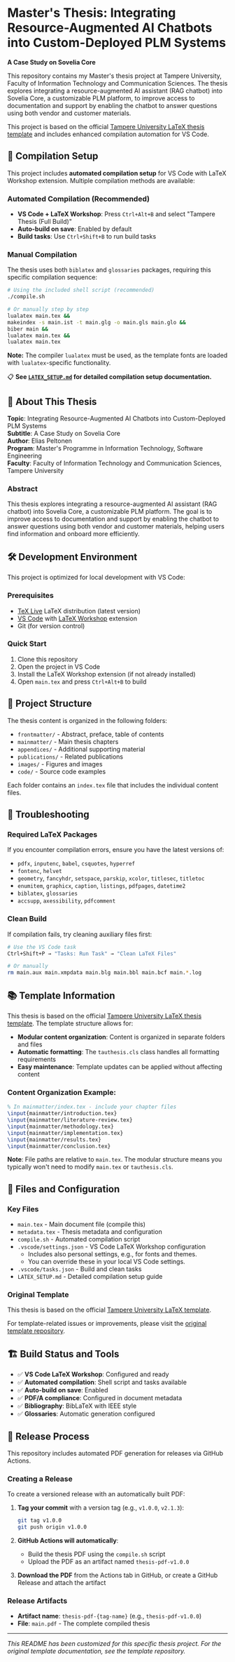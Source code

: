 # Master's Thesis: Integrating Resource-Augmented AI Chatbots into Custom-Deployed PLM Systems

**A Case Study on Sovelia Core**

This repository contains my Master's thesis project at Tampere University, Faculty of Information Technology and Communication Sciences. The thesis explores integrating a resource-augmented AI assistant (RAG chatbot) into Sovelia Core, a customizable PLM platform, to improve access to documentation and support by enabling the chatbot to answer questions using both vendor and customer materials.

This project is based on the official [Tampere University LaTeX thesis template](https://gitlab.com/tuni-official/thesis-templates/masters-thesis) and includes enhanced compilation automation for VS Code.

## 🚀 Compilation Setup

This project includes **automated compilation setup** for VS Code with LaTeX Workshop extension. Multiple compilation methods are available:

### **Automated Compilation (Recommended)**

- **VS Code + LaTeX Workshop**: Press `Ctrl+Alt+B` and select "Tampere Thesis (Full Build)"
- **Auto-build on save**: Enabled by default
- **Build tasks**: Use `Ctrl+Shift+B` to run build tasks

### **Manual Compilation**

The thesis uses both `biblatex` and `glossaries` packages, requiring this specific compilation sequence:

```sh
# Using the included shell script (recommended)
./compile.sh

# Or manually step by step
lualatex main.tex &&
makeindex -s main.ist -t main.glg -o main.gls main.glo &&
biber main &&
lualatex main.tex &&
lualatex main.tex
```

**Note:** The compiler `lualatex` must be used, as the template fonts are loaded with `lualatex`-specific functionality.

📋 **See [`LATEX_SETUP.md`](./LATEX_SETUP.md) for detailed compilation setup documentation.**

## 📖 About This Thesis

**Topic**: Integrating Resource-Augmented AI Chatbots into Custom-Deployed PLM Systems  
**Subtitle**: A Case Study on Sovelia Core  
**Author**: Elias Peltonen  
**Program**: Master's Programme in Information Technology, Software Engineering  
**Faculty**: Faculty of Information Technology and Communication Sciences, Tampere University

### Abstract

This thesis explores integrating a resource-augmented AI assistant (RAG chatbot) into Sovelia Core, a customizable PLM platform. The goal is to improve access to documentation and support by enabling the chatbot to answer questions using both vendor and customer materials, helping users find information and onboard more efficiently.

## 🛠️ Development Environment

This project is optimized for local development with VS Code:

### Prerequisites

- [TeX Live] LaTeX distribution (latest version)
- [VS Code] with [LaTeX Workshop] extension
- Git (for version control)

[TeX Live]: https://www.tug.org/texlive/
[VS Code]: https://code.visualstudio.com
[LaTeX Workshop]: https://marketplace.visualstudio.com/items?itemName=James-Yu.latex-workshop

### Quick Start

1. Clone this repository
2. Open the project in VS Code
3. Install the LaTeX Workshop extension (if not already installed)
4. Open `main.tex` and press `Ctrl+Alt+B` to build

## 📁 Project Structure

The thesis content is organized in the following folders:

- `frontmatter/` - Abstract, preface, table of contents
- `mainmatter/` - Main thesis chapters
- `appendices/` - Additional supporting material
- `publications/` - Related publications
- `images/` - Figures and images
- `code/` - Source code examples

Each folder contains an `index.tex` file that includes the individual content files.

## 🔧 Troubleshooting

### Required LaTeX Packages

If you encounter compilation errors, ensure you have the latest versions of:

- `pdfx`, `inputenc`, `babel`, `csquotes`, `hyperref`
- `fontenc`, `helvet`
- `geometry`, `fancyhdr`, `setspace`, `parskip`, `xcolor`, `titlesec`, `titletoc`
- `enumitem`, `graphicx`, `caption`, `listings`, `pdfpages`, `datetime2`
- `biblatex`, `glossaries`
- `accsupp`, `axessibility`, `pdfcomment`

### Clean Build

If compilation fails, try cleaning auxiliary files first:

```sh
# Use the VS Code task
Ctrl+Shift+P → "Tasks: Run Task" → "Clean LaTeX Files"

# Or manually
rm main.aux main.xmpdata main.blg main.bbl main.bcf main.*.log
```

## 📚 Template Information

This thesis is based on the official [Tampere University LaTeX thesis template](https://gitlab.com/tuni-official/thesis-templates/masters-thesis). The template structure allows for:

- **Modular content organization**: Content is organized in separate folders and files
- **Automatic formatting**: The `tauthesis.cls` class handles all formatting requirements
- **Easy maintenance**: Template updates can be applied without affecting content

### Content Organization Example:

```latex
% In mainmatter/index.tex - include your chapter files
\input{mainmatter/introduction.tex}
\input{mainmatter/literature-review.tex}
\input{mainmatter/methodology.tex}
\input{mainmatter/implementation.tex}
\input{mainmatter/results.tex}
\input{mainmatter/conclusion.tex}
```

**Note**: File paths are relative to `main.tex`. The modular structure means you typically won't need to modify `main.tex` or `tauthesis.cls`.

## 📄 Files and Configuration

### Key Files

- `main.tex` - Main document file (compile this)
- `metadata.tex` - Thesis metadata and configuration
- `compile.sh` - Automated compilation script
- `.vscode/settings.json` - VS Code LaTeX Workshop configuration
  - Includes also personal settings, e.g., for fonts and themes.
  - You can override these in your local VS Code settings.
- `.vscode/tasks.json` - Build and clean tasks
- `LATEX_SETUP.md` - Detailed compilation setup guide

### Original Template

This thesis is based on the official [Tampere University LaTeX template](https://gitlab.com/tuni-official/thesis-templates/masters-thesis).

For template-related issues or improvements, please visit the [original template repository](https://gitlab.com/tuni-official/thesis-templates/masters-thesis/-/issues).

## 🏗️ Build Status and Tools

- ✅ **VS Code LaTeX Workshop**: Configured and ready
- ✅ **Automated compilation**: Shell script and tasks available
- ✅ **Auto-build on save**: Enabled
- ✅ **PDF/A compliance**: Configured in document metadata
- ✅ **Bibliography**: BibLaTeX with IEEE style
- ✅ **Glossaries**: Automatic generation configured

## 🚀 Release Process

This repository includes automated PDF generation for releases via GitHub Actions.

### Creating a Release

To create a versioned release with an automatically built PDF:

1. **Tag your commit** with a version tag (e.g., `v1.0.0`, `v2.1.3`):

   ```bash
   git tag v1.0.0
   git push origin v1.0.0
   ```

2. **GitHub Actions will automatically**:

   - Build the thesis PDF using the `compile.sh` script
   - Upload the PDF as an artifact named `thesis-pdf-v1.0.0`

3. **Download the PDF** from the Actions tab in GitHub, or create a GitHub Release and attach the artifact

### Release Artifacts

- **Artifact name**: `thesis-pdf-{tag-name}` (e.g., `thesis-pdf-v1.0.0`)
- **File**: `main.pdf` - The complete compiled thesis

---

_This README has been customized for this specific thesis project. For the original template documentation, see the template repository._
